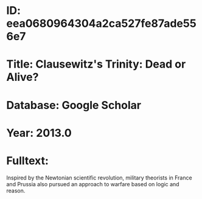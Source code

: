 # ID: eea0680964304a2ca527fe87ade556e7
# Title: Clausewitz's Trinity: Dead or Alive?
# Database: Google Scholar
# Year: 2013.0
# Fulltext:
Inspired by the Newtonian scientific revolution, military theorists in France and Prussia also pursued an approach to warfare based on logic and reason.